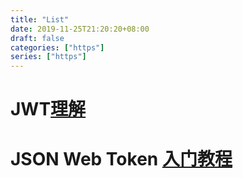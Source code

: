 ```yaml
---
title: "List"
date: 2019-11-25T21:20:20+08:00
draft: false
categories: ["https"]
series: ["https"]
---
```


# JWT[理解](https://www.ruanyifeng.com/blog/2014/02/ssl_tls.html)

# JSON Web Token [入门教程](http://www.ruanyifeng.com/blog/2018/07/json_web_token-tutorial.html)